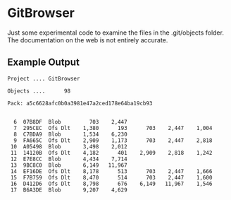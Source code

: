 # GitBrowser
Just some experimental code to examine the files in the .git/objects folder. 
The documentation on the web is not entirely accurate.
## Example Output
```
Project .... GitBrowser

Objects ....      98     

Pack: a5c6628afc0b0a3981e47a2ced178e64ba19cb93


  6  07B8DF  Blob         703    2,447  
  7  295CEC  Ofs Dlt    1,380      193      703    2,447    1,004
  8  C7BDA9  Blob       1,534    6,230  
  9  FA665C  Ofs Dlt    2,909    1,173      703    2,447    2,818
 10  A05498  Blob       3,498    2,012  
 11  14120B  Ofs Dlt    4,182      401    2,909    2,818    1,242
 12  E7E8CC  Blob       4,434    7,714  
 13  9BC8C0  Blob       6,149   11,967  
 14  EF16DE  Ofs Dlt    8,178      513      703    2,447    1,666
 15  F7B759  Ofs Dlt    8,470      514      703    2,447    1,600
 16  D412D6  Ofs Dlt    8,798      676    6,149   11,967    1,546
 17  B6A3DE  Blob       9,207    4,629  
 ```
